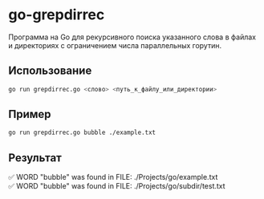 # go-grepdirrec

Программа на Go для рекурсивного поиска указанного слова в файлах и директориях с ограничением числа параллельных горутин.

## Использование

```bash
go run grepdirrec.go <слово> <путь_к_файлу_или_директории>
```

## Пример
```bash
go run grepdirrec.go bubble ./example.txt
```
## Результат
✅ WORD "bubble" was found in FILE: ./Projects/go/example.txt  
✅ WORD "bubble" was found in FILE: ./Projects/go/subdir/test.txt
